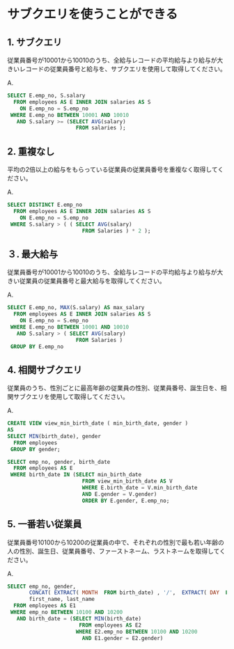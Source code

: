 # サブクエリを使うことができる

## 1. サブクエリ

従業員番号が10001から10010のうち、全給与レコードの平均給与より給与が大きいレコードの従業員番号と給与を、サブクエリを使用して取得してください。

A. 
```sql
SELECT E.emp_no, S.salary
  FROM employees AS E INNER JOIN salaries AS S
    ON E.emp_no = S.emp_no
 WHERE E.emp_no BETWEEN 10001 AND 10010
   AND S.salary >= (SELECT AVG(salary)
                      FROM salaries );
```

## 2. 重複なし

平均の2倍以上の給与をもらっている従業員の従業員番号を重複なく取得してください。

A.
```sql
SELECT DISTINCT E.emp_no
  FROM employees AS E INNER JOIN salaries AS S 
    ON E.emp_no = S.emp_no
 WHERE S.salary > ( ( SELECT AVG(salary)
                        FROM Salaries ) * 2 );
```

## ３. 最大給与

従業員番号が10001から10010のうち、全給与レコードの平均給与より給与が大きい従業員の従業員番号と最大給与を取得してください。

A.
```sql
SELECT E.emp_no, MAX(S.salary) AS max_salary 
  FROM employees AS E INNER JOIN salaries AS S 
    ON E.emp_no = S.emp_no 
 WHERE E.emp_no BETWEEN 10001 AND 10010 
   AND S.salary > ( SELECT AVG(salary) 
                      FROM Salaries ) 
 GROUP BY E.emp_no 
```

## 4. 相関サブクエリ

従業員のうち、性別ごとに最高年齢の従業員の性別、従業員番号、誕生日を、相関サブクエリを使用して取得してください。

A.
```sql
CREATE VIEW view_min_birth_date ( min_birth_date, gender )
AS
SELECT MIN(birth_date), gender
  FROM employees 
 GROUP BY gender;

SELECT emp_no, gender, birth_date 
  FROM employees AS E
 WHERE birth_date IN (SELECT min_birth_date
                        FROM view_min_birth_date AS V
                        WHERE E.birth_date = V.min_birth_date
                        AND E.gender = V.gender)
                        ORDER BY E.gender, E.emp_no; 
```

## 5. 一番若い従業員

従業員番号10100から10200の従業員の中で、それぞれの性別で最も若い年齢の人の性別、誕生日、従業員番号、ファーストネーム、ラストネームを取得してください。

A.
```sql
SELECT emp_no, gender, 
       CONCAT( EXTRACT( MONTH  FROM birth_date) , '/',  EXTRACT( DAY  FROM birth_date) ) AS birth_date, 
       first_name, last_name  
  FROM employees AS E1 
 WHERE emp_no BETWEEN 10100 AND 10200 
   AND birth_date = (SELECT MIN(birth_date) 
                       FROM employees AS E2 
                      WHERE E2.emp_no BETWEEN 10100 AND 10200 
                        AND E1.gender = E2.gender)
```